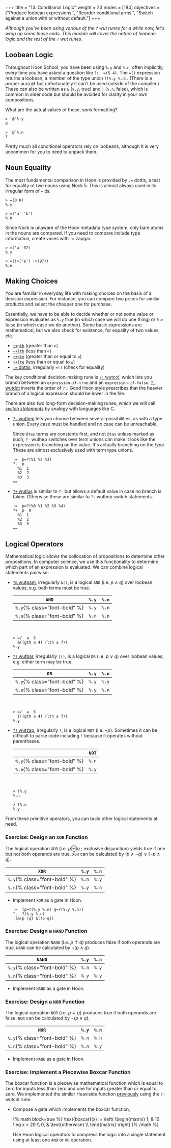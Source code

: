 +++
title = "13. Conditional Logic"
weight = 23
nodes = [184]
objectives = ["Produce loobean expressions.", "Reorder conditional arms.", "Switch against a union with or without default."]
+++

_Although you've been using various of the `?` wut runes for a while now, let's wrap up some loose ends.  This module will cover the nature of loobean logic and the rest of the `?` wut runes._


##  Loobean Logic

Throughout Hoon School, you have been using `%.y` and `%.n`, often implicitly, every time you have asked a question like `?:  =(5 4)`.  The `=()` expression returns a loobean, a member of the type union `?(%.y %.n)`.  (There is a proper aura `@f` but unfortunately it can't be used outside of the compiler.)  These can also be written as `&` (`%.y`, true) and `|` (`%.n`, false), which is common in older code but should be avoided for clarity in your own compositions.

What are the actual values of these, _sans_ formatting?

```hoon
> `@`%.y
0

> `@`%.n
1
```

Pretty much all conditional operators rely on loobeans, although it is very uncommon for you to need to unpack them.


##  Noun Equality

The most fundamental comparison in Hoon is provided by `.=` dottis, a test for equality of two nouns using Nock 5.  This is almost always used in its irregular form of `=` tis.

```hoon
> =(0 0)
%.y

> =('a' 'b')
%.n
```

Since Nock is unaware of the Hoon metadata type system, only bare atoms in the nouns are compared.  If you need to compare include type information, create vases with `!>` zapgar.

```hoon
> =('a' 97)
%.y

> =(!>('a') !>(97))
%.n
```


##  Making Choices

You are familiar in everyday life with making choices on the basis of a decision expression.  For instance, you can compare two prices for similar products and select the cheaper one for purchase.

Essentially, we have to be able to decide whether or not some value or expression evaluates as `%.y` true (in which case we will do one thing) or `%.n` false (in which case we do another).  Some basic expressions are mathematical, but we also check for existence, for equality of two values, etc.

- [`++gth`](/reference/hoon/stdlib/1a#gth) (greater than `>`)                   
- [`++lth`](/reference/hoon/stdlib/1a#lth) (less than `<`)  
- [`++gte`](/reference/hoon/stdlib/1a#gte) (greater than or equal to `≥`)
- [`++lte`](/reference/hoon/stdlib/1a#lte) (less than or equal to `≤`)
- [`.=` dottis](/reference/hoon/rune/dot#-dottis), irregularly `=()` (check for equality)

The key conditional decision-making rune is [`?:` wutcol](/reference/hoon/rune/wut#-wutcol), which lets you branch between an `expression-if-true` and an `expression-if-false`.  [`?.` wutdot](/reference/hoon/rune/wut#-wutdot) inverts the order of `?:`.  Good Hoon style prescribes that the heavier branch of a logical expression should be lower in the file.

There are also two long-form decision-making runes, which we will call [_switch statements_](https://en.wikipedia.org/wiki/Switch_statement) by analogy with languages like C.

- [`?-` wuthep](/reference/hoon/rune/wut#--wuthep) lets you choose between several possibilities, as with a type union.  Every case must be handled and no case can be unreachable.

    Since `@tas` terms are constants first, and not `@tas` unless marked as such, `?-` wuthep switches over term unions can make it look like the expression is branching on the value.  It's actually branching on the _type_.  These are almost exclusively used with term type unions.

    ```hoon {% copy=true %}
    |=  p=?(%1 %2 %3)
    ?-  p
      %1  1
      %2  2
      %3  3
    ==
    ```

- [`?+` wutlus](/reference/hoon/rune/wut#-wutlus) is similar to `?-` but allows a default value in case no branch is taken.  Otherwise these are similar to `?-` wuthep switch statements.

    ```hoon {% copy=true %}
    |=  p=?(%0 %1 %2 %3 %4)
    ?+  p  0
      %1  1
      %2  2
      %3  3
    ==
    ```

##  Logical Operators

Mathematical logic allows the collocation of propositions to determine other propositions.  In computer science, we use this functionality to determine which part of an expression is evaluated.  We can combine logical statements pairwise:

- [`?&` wutpam](/reference/hoon/rune/wut#-wutpam), irregularly `&()`, is a logical `AND` (i.e. _p_ ∧ _q_) over loobean values, e.g. both terms must be true.

    |             `AND`            | `%.y` | `%.n` |
    |------------------------------|-------|-------|
    | `%.y`{% class="font-bold" %} | `%.y` | `%.n` |
    | `%.n`{% class="font-bold" %} | `%.n` | `%.n` |

    <br>

    ```hoon
    > =/  a  5
      &((gth a 4) (lth a 7))
    %.y
    ```

- [`?|` wutbar](/reference/hoon/rune/wut#-wutbar), irregularly `|()`, is a logical `OR` (i.e. _p_ ∨ _q_)  over loobean values, e.g. either term may be true.

    |             `OR`             | `%.y` | `%.n` |
    |------------------------------|-------|-------|
    | `%.y`{% class="font-bold" %} | `%.y` | `%.y` |
    | `%.n`{% class="font-bold" %} | `%.y` | `%.n` |

    <br>

    ```hoon
    > =/  a  5
      |((gth a 4) (lth a 7))
    %.y
    ```

- [`?!` wutzap](/reference/hoon/rune/wut#-wutzap), irregularly `!`, is a logical `NOT` (i.e. ¬*p*).  Sometimes it can be difficult to parse code including `!` because it operates without parentheses.

    |                              | `NOT` |
    |------------------------------|-------|
    | `%.y`{% class="font-bold" %} | `%.n` |
    | `%.n`{% class="font-bold" %} | `%.y` |

    <br>

    ```hoon
    > !%.y
    %.n

    > !%.n
    %.y
    ```

From these primitive operators, you can build other logical statements at need.

### Exercise:  Design an `XOR` Function

The logical operation `XOR` (i.e. *p*⊕*q* ; exclusive disjunction)  yields true if one but not both operands are true.  `XOR` can be calculated by (_p_ ∧ ¬*q*) ∨ (¬*p* ∧ _q_).

|             `XOR`            | `%.y` | `%.n` |
|------------------------------|-------|-------|
| `%.y`{% class="font-bold" %} | `%.n` | `%.y` |
| `%.n`{% class="font-bold" %} | `%.y` | `%.n` |

- Implement `XOR` as a gate in Hoon.

    ```hoon {% copy=true %}
    |=  [p=?(%.y %.n) q=?(%.y %.n)]
    ^-  ?(%.y %.n)
    |(&(p !q) &(!p q))
    ```

### Exercise:  Design a `NAND` Function

The logical operation `NAND` (i.e. _p_ ↑ _q_) produces false if both operands are true.  `NAND` can be calculated by ¬(_p_ ∧ _q_).

|             `NAND`            | `%.y` | `%.n` |
|-------------------------------|-------|-------|
| `%.y`{% class="font-bold" %}  | `%.n` | `%.y` |
| `%.n`{% class="font-bold" %}  | `%.y` | `%.y` |

- Implement `NAND` as a gate in Hoon.

### Exercise:  Design a `NOR` Function

The logical operation `NOR` (i.e. _p_ ↓ _q_) produces true if both operands are false.  `NOR` can be calculated by ¬(_p_ ∨ _q_).

|             `NOR`            | `%.y` | `%.n` |
|------------------------------|-------|-------|
| `%.y`{% class="font-bold" %} | `%.n` | `%.n` |
| `%.n`{% class="font-bold" %} | `%.n` | `%.y` |

- Implement `NAND` as a gate in Hoon.

### Exercise:  Implement a Piecewise Boxcar Function

The boxcar function is a piecewise mathematical function which is equal to zero for inputs less than zero and one for inputs greater than or equal to zero.  We implemented the similar Heaviside function [previously](/guides/core/hoon-guide/B-syntax) using the `?:` wutcol rune.

- Compose a gate which implements the boxcar function,

    {% math block=true %}
    \text{boxcar}(x)
    :=
    \left(
    \begin{matrix}
    1, & 10 \leq x < 20 \\\\
    0, & \text{otherwise} \\\\
    \end{matrix}
    \right)
    {% /math %}

    <!--
    $$
    \text{boxcar}(x)
    :=
    \begin{matrix}
    1, & 10 \leq x < 20 \\
    0, & \text{otherwise} \\
    \end{matrix}
    $$
    -->

    Use Hoon logical operators to compress the logic into a single statement using at least one `AND` or `OR` operation.
